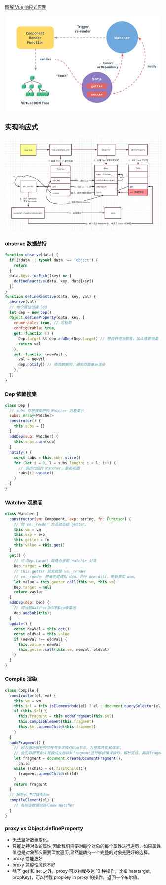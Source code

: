 [图解 Vue 响应式原理](https://juejin.cn/post/6857669921166491662)

![data](./assets/data.jpg)

## 实现响应式

![model](./assets/model.jpg)

### observe 数据劫持

```js
function observe(data) {
  if (!data || typeof data !== 'object') {
    return
  }
  data.keys.forEach((key) => {
    defineReactive(data, key, data[key])
  })
}
function defineReactive(data, key, val) {
  observe(val)
  // 每个属性创建 Dep
  let dep = new Dep()
  Object.defineProperty(data, key, {
    enumerable: true, // 可枚举
    configurable: true,
    get: function () {
      Dep.target && dep.addDep(Dep.target) // 是否获得观察者，加入依赖搜集
      return val
    },
    set: function (newVal) {
      val = newVal
      dep.notify() // 修改数据时，通知页面重新渲染
    },
  })
}
```

### Dep 依赖搜集

```js
class Dep {
  // subs 存放搜集到的 Watcher 对象集合
  subs: Array<Watcher>
  construtor() {
    this.subs = []
  }
  addDep(sub: Watcher) {
    this.subs.push(sub)
  }
  notify() {
    const subs = this.subs.slice()
    for (let i = 0, l = subs.length; i < l; i++) {
      // 调用对应的 Watcher，更新视图
      subs[i].update()
    }
  }
}
```

### Watcher 观察者

```js
class Watcher {
  constructor(vm: Component, exp: string, fn: Function) {
    // 将 vm._render 方法赋值给 getter。
    this.vm = vm
    this.exp = exp
    this.getter = fn
    this.value = this.get()
  }
  get() {
    // 给 Dep.target 赋值为当前 Watcher 对象
    Dep.target = this
    // this.getter 其实就是 vm._render
    // vm._render 用来生成虚拟 dom、执行 dom-diff、更新真实 dom。
    let value = this.geeter.call(this.vm, this.vm)
    Dep.target = null
    return vavlue
  }
  addDep(dep: Dep) {
    // 将当前Watcher添加到Dep收集池
    dep.addSub(this);
  }
  update() {
    const newVal = this.get()
    const oldVal = this.value
    if (newVal !== oldVal) {
      this.value = newVal
      this.getter.call(this.vm, newVal, oldVal)
    }
  }
}
```

### Compile 渲染

```js
class Compile {
  constructor(el, vm) {
    this.vm = vm
    this.$el = this.isElementNode(el) ? el : document.querySelector(el)
    if (this.$el) {
      this.fragment = this.nodeFragment(this.$el)
      this.compileElement(this.fragment)
      this.$el.appendChild(this.fragment)
    }
  }
  nodeFragment() {
    // 因为遍历解析的过程有多次操作dom节点，为提高性能和效率，
    // 会先将跟节点el转换成文档碎片fragment进行解析编译操作，解析完成，再将fragment添加回原来的真实dom节点中
    let fragment = document.createDocumentFragment(),
      child
    while ((child = el.firstChild)) {
      fragment.appendChild(child)
    }
    return fragment
  }
  // 解析el中可操作dom
  compileElement(el) {
    // 有绑定数据的进行new Watcher
  }
}
```

### proxy vs Object.defineProperty

- 无法监听数组变化。
- 只能劫持对象的属性,因此我们需要对每个对象的每个属性进行遍历，如果属性值也是对象那么需要深度遍历,显然能劫持一个完整的对象是更好的选择。
- proxy 性能更好
- proxy 兼容性问题不好
- 除了 get 和 set 之外，proxy 可以拦截多达 13 种操作，比如 has(target, propKey)，可以拦截 propKey in proxy 的操作，返回一个布尔值。
